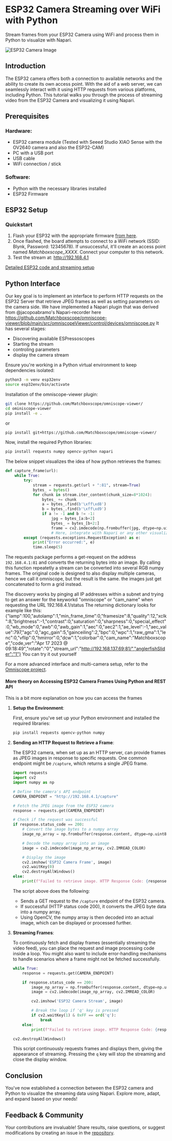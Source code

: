 # ESP32 Camera Streaming over WiFi with Python

Stream frames from your ESP32 Camera using WiFi and process them in Python to visualize with Napari.

![ESP32 Camera Image](IMAGES/espressoscopenapari.jpg)

## Introduction

The ESP32 camera offers both a connection to available networks and the ability to create its own access point. With the aid of a web server, we can seamlessly interact with it using HTTP requests from various platforms, including Python. This tutorial walks you through the process of streaming video from the ESP32 Camera and visualizing it using Napari.

## Prerequisites

### Hardware:
- ESP32 camera module (Tested with Seeed Studio XIAO Sense with the OV2640 camera and also the ESP32-CAM)
- PC with a USB port
- USB cable
- WiFi connection / stick

### Software:
- Python with the necessary libraries installed
- ESP32 Firmware

## ESP32 Setup

### Quickstart

1. Flash your ESP32 with the appropriate firmware [from here](https://matchboxscope.github.io/firmware/FLASH.html).
2. Once flashed, the board attempts to connect to a WiFi network (SSID: Blynk, Password: 12345678). If unsuccessful, it'll create an access point named *Matchboxscope_XXXX*. Connect your computer to this network.
3. Test the stream at: http://192.168.4.1

[Detailed ESP32 code and streaming setup](ESP32_DETAILED_LINK.md) <!-- Link to a detailed setup page if needed -->

## Python Interface

Our key goal is to implement an interface to perform HTTP requests on the ESP32 Server that retrieve JPEG frames as well as setting parameters on the camera side. We have implemented a Napari plugin that was derived from @jacopoabramo's Napari-recorder here https://github.com/Matchboxscope/omniscope-viewer/blob/main/src/omniscopeViewer/control/devices/omniscope.py
It has several stages:
- Discovering available ESPressoscopes
- Starting the stream
- controling parameters
- display the camera stream

Ensure you're working in a Python virtual environment to keep dependencies isolated:

```bash
python3 -m venv esp32env
source esp32env/bin/activate
```

Installation of the omniscope-viewer plugin:
```bash
git clone https://github.com/Matchboxscope/omniscope-viewer/
cd ominiscope-viewer
pip install -e .
```

or

```bash
pip install git+https://github.com/Matchboxscope/omniscope-viewer/
```

Now, install the required Python libraries:

```bash
pip install requests numpy opencv-python napari
```

The below snippet visualizes the idea of how python retrieves the frames:

```python
def capture_frame(url):
    while True:
        try:
            stream = requests.get(url + ":81", stream=True)
            bytes_ = bytes()
            for chunk in stream.iter_content(chunk_size=8*1024):
                bytes_ += chunk
                a = bytes_.find(b'\xff\xd8')
                b = bytes_.find(b'\xff\xd9')
                if a != -1 and b != -1:
                    jpg = bytes_[a:b+2]
                    bytes_ = bytes_[b+2:]
                    frame = cv2.imdecode(np.frombuffer(jpg, dtype=np.uint8), cv2.IMREAD_COLOR)
                    # Here, integrate with Napari or any other visualizer of your choice
        except (requests.exceptions.RequestException) as e:
            print("Error occurred:", e)
            time.sleep(5)
```

The requests package performs a get-request on the address `192.168.4.1:81` and converts the returning bytes into an image.
By calling this function repeatetly a stream can be converted into several RGB numpy frames. The original code is designed to also display multiple cameras, hence we call it omniscope, but the result is the same. the images just get concatenated to form a grid instead.


The discovery works by pinging all IP addresses within a subnet and trying to get an answer for the keyworkd "omniscope" or "cam_name" when requesting the URL 192.168.4.1/status
The returning dictionary looks for example like this:
{"lamp":100,"autolamp":1,"min_frame_time":0,"framesize":8,"quality":12,"xclk":8,"brightness":-1,"contrast":0,"saturation":0,"sharpness":0,"special_effect":0,"wb_mode":0,"awb":0,"awb_gain":1,"aec":0,"aec2":1,"ae_level":-1,"aec_value":797,"agc":0,"agc_gain":5,"gainceiling":2,"bpc":0,"wpc":1,"raw_gma":1,"lenc":0,"vflip":0,"hmirror":0,"dcw":1,"colorbar":0,"cam_name":"Matchboxscope","code_ver":"Apr 17 2023 @ 09:18:49","rotate":"0","stream_url":"http://192.168.137.69:81/","anglerfishSlider":"1"}
You can try it out yourself



For a more advanced interface and multi-camera setup, refer to the [Omniscope project](https://github.com/Matchboxscope/omniscope-viewer).


#### More theory on Accessing ESP32 Camera Frames Using Python and REST API

This is a bit more explanation on how you can access the frames

1. **Setup the Environment**:

    First, ensure you've set up your Python environment and installed the required libraries:

    ```bash
    pip install requests opencv-python numpy
    ```

2. **Sending an HTTP Request to Retrieve a Frame**:

    The ESP32 camera, when set up as an HTTP server, can provide frames as JPEG images in response to specific requests. One common endpoint might be `/capture`, which returns a single JPEG frame.

    ```python
    import requests
    import cv2
    import numpy as np

    # Define the camera's API endpoint
    CAMERA_ENDPOINT = "http://192.168.4.1/capture"

    # Fetch the JPEG image from the ESP32 camera
    response = requests.get(CAMERA_ENDPOINT)

    # Check if the request was successful
    if response.status_code == 200:
        # Convert the image bytes to a numpy array
        image_np_array = np.frombuffer(response.content, dtype=np.uint8)

        # Decode the numpy array into an image
        image = cv2.imdecode(image_np_array, cv2.IMREAD_COLOR)

        # Display the image
        cv2.imshow('ESP32 Camera Frame', image)
        cv2.waitKey(0)
        cv2.destroyAllWindows()
    else:
        print(f"Failed to retrieve image. HTTP Response Code: {response.status_code}")
    ```

    The script above does the following:

    - Sends a GET request to the `/capture` endpoint of the ESP32 camera.
    - If successful (HTTP status code 200), it converts the JPEG byte data into a numpy array.
    - Using OpenCV, the numpy array is then decoded into an actual image, which can be displayed or processed further.

3. **Streaming Frames**:

    To continuously fetch and display frames (essentially streaming the video feed), you can place the request and image processing code inside a loop. You might also want to include error-handling mechanisms to handle scenarios where a frame might not be fetched successfully.

    ```python
    while True:
        response = requests.get(CAMERA_ENDPOINT)

        if response.status_code == 200:
            image_np_array = np.frombuffer(response.content, dtype=np.uint8)
            image = cv2.imdecode(image_np_array, cv2.IMREAD_COLOR)

            cv2.imshow('ESP32 Camera Stream', image)

            # Break the loop if 'q' key is pressed
            if cv2.waitKey(1) & 0xFF == ord('q'):
                break
        else:
            print(f"Failed to retrieve image. HTTP Response Code: {response.status_code}")

    cv2.destroyAllWindows()
    ```

    This script continuously requests frames and displays them, giving the appearance of streaming. Pressing the `q` key will stop the streaming and close the display window.



## Conclusion

You've now established a connection between the ESP32 camera and Python to visualize the streaming data using Napari. Explore more, adapt, and expand based on your needs!

## Feedback & Community

Your contributions are invaluable! Share results, raise questions, or suggest modifications by creating an issue in the [repository](https://github.com/Matchboxscope/matchboxscope-simplecamera/issues).
